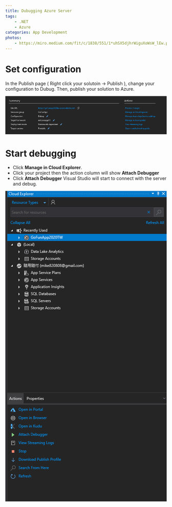 ```yaml
---
title: Dubugging Azure Server
tags:
    - .NET
    - Azure
categories: App Development 
photos:
    - https://miro.medium.com/fit/c/1838/551/1*uhSX5djhrWiguXoWsW_lEw.png
---
```



# Set configuration
In the Publish page ( Right click your solutoin -> Publish ), change your configuration to Dubug. Then, publish your solution to Azure.

![](https://github.com/ChihchengHsieh/HexoBlog/blob/master/Images/ChangeConfigurationToDebug.png?raw=true)

# Start debugging
- Click **Manage in Cloud Explorer**.
- Click your project then the action column will show **Attach Debugger**
- Click **Attach Debugger** Visual Studio will start to connect with the server and debug.

![](https://github.com/ChihchengHsieh/HexoBlog/blob/master/Images/ClickAttachDebuggerToStartDebuggingMode.png?raw=true)